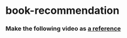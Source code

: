 # book-recommendation
### Make the following video as [a reference](https://youtu.be/Q7mS1VHm3Yw?si=toKGwqmhD3UIVHUw)
